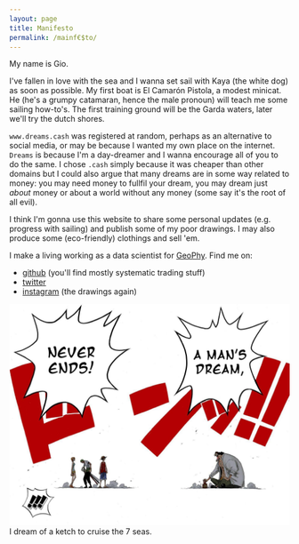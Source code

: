 ```yaml
---
layout: page
title: Manifesto
permalink: /mainf€$to/
---
```


My name is Gio.

I've fallen in love with the sea and I wanna set sail with Kaya (the white dog) as soon as possible.
My first boat is El Camarón Pistola, a modest minicat. He (he's a grumpy catamaran, hence the male pronoun) will teach me some sailing how-to's. The first training ground will be the Garda waters, later we'll try the dutch shores.

`www.dreams.cash` was registered at random, perhaps as an alternative to social media, or may be because I wanted my own place on the internet. `Dreams` is because I'm a day-dreamer and I wanna encourage all of you to do the same. I chose `.cash` simply because it was cheaper than other domains but I could also argue that many dreams are in some way related to money: you may need money to fullfil your dream, you may dream just *about* money or about a world without any money (some say it's the root of all evil).

I think I'm gonna use this website to share some personal updates (e.g. progress with sailing) and publish some of my poor drawings. I may also produce some (eco-friendly) clothings and sell 'em.

I make a living working as a data scientist for [GeoPhy](wwww.geophy.com). Find me on:

+ [github](github.com/gipaetusb) (you'll find mostly systematic trading stuff)
+ [twitter](twitter.com/gipaetusb)
+ [instagram](instagram.com/dreams.cash) (the drawings again)

![](/assets/blackbeard.jpeg)
I dream of a ketch to cruise the 7 seas.
